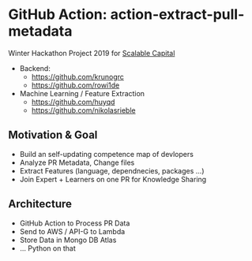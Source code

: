 # GitHub Action: action-extract-pull-metadata
Winter Hackathon Project 2019 for [Scalable Capital](http://scalable.capital/)

- Backend:
  - https://github.com/krunogrc
  - https://github.com/rowi1de
- Machine Learning / Feature Extraction
  -  https://github.com/huyqd
  - https://github.com/nikolasrieble


## Motivation & Goal
- Build an self-updating competence map of devlopers
- Analyze PR Metadata, Change files 
- Extract Features (language, dependnecies, packages ...) 
- Join Expert + Learners on one PR for Knowledge Sharing

## Architecture
- GitHub Action to Process PR Data
- Send to AWS / API-G to Lambda
- Store Data in Mongo DB Atlas
- ... Python on that 
